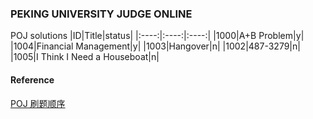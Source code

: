 ### PEKING UNIVERSITY JUDGE ONLINE

POJ solutions
|ID|Title|status|
|:----:|:----:|:----:|
|1000|A+B Problem|y|
|1004|Financial Management|y|
|1003|Hangover|n|
|1002|487-3279|n|
|1005|I Think I Need a Houseboat|n|

#### Reference

[POJ 刷题顺序](https://blog.csdn.net/thestoryofsnow/article/details/40942009?spm=1001.2101.3001.6661.1&utm_medium=distribute.pc_relevant_t0.none-task-blog-2%7Edefault%7EBlogCommendFromBaidu%7ERate-1-40942009-blog-88866286.pc_relevant_3mothn_strategy_recovery&depth_1-utm_source=distribute.pc_relevant_t0.none-task-blog-2%7Edefault%7EBlogCommendFromBaidu%7ERate-1-40942009-blog-88866286.pc_relevant_3mothn_strategy_recovery&utm_relevant_index=1)